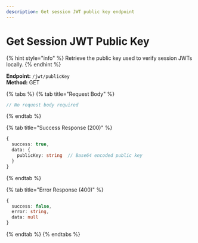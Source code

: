 ```yaml
---
description: Get session JWT public key endpoint
---
```


# Get Session JWT Public Key

{% hint style="info" %} Retrieve the public key used to verify session JWTs locally. {% endhint %}

**Endpoint:** `/jwt/publicKey`  
**Method:** GET

{% tabs %} {% tab title="Request Body" %}

```typescript
// No request body required
```

{% endtab %}

{% tab title="Success Response (200)" %}

```typescript
{
  success: true,
  data: {
    publicKey: string  // Base64 encoded public key
  }
}
```

{% endtab %}

{% tab title="Error Response (400)" %}

```typescript
{
  success: false,
  error: string,
  data: null
}
```

{% endtab %} {% endtabs %}
